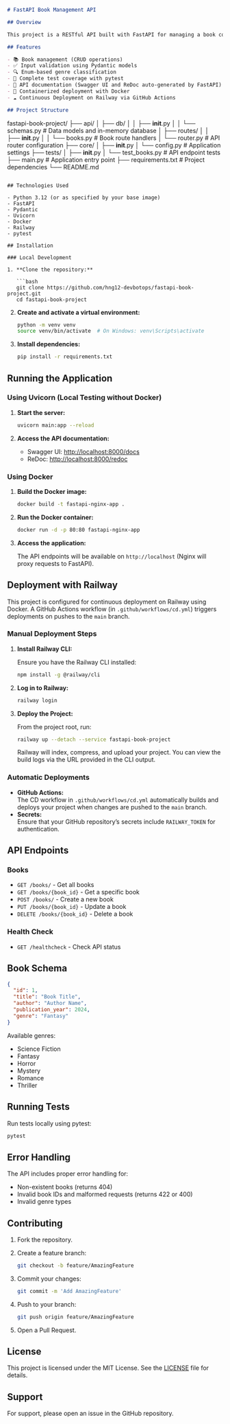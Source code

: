```markdown
# FastAPI Book Management API

## Overview

This project is a RESTful API built with FastAPI for managing a book collection. It provides comprehensive CRUD (Create, Read, Update, Delete) operations for books with proper error handling, input validation, and auto-generated documentation. The project is containerized with Docker and is set up for continuous deployment on Railway.

## Features

- 📚 Book management (CRUD operations)
- ✅ Input validation using Pydantic models
- 🔍 Enum-based genre classification
- 🧪 Complete test coverage with pytest
- 📝 API documentation (Swagger UI and ReDoc auto-generated by FastAPI)
- 🚀 Containerized deployment with Docker
- ☁️ Continuous Deployment on Railway via GitHub Actions

## Project Structure

```
fastapi-book-project/
├── api/
│   ├── db/
│   │   ├── __init__.py
│   │   └── schemas.py      # Data models and in-memory database
│   ├── routes/
│   │   ├── __init__.py
│   │   └── books.py        # Book route handlers
│   └── router.py           # API router configuration
├── core/
│   ├── __init__.py
│   └── config.py           # Application settings
├── tests/
│   ├── __init__.py
│   └── test_books.py       # API endpoint tests
├── main.py                 # Application entry point
├── requirements.txt        # Project dependencies
└── README.md
```

## Technologies Used

- Python 3.12 (or as specified by your base image)
- FastAPI
- Pydantic
- Uvicorn
- Docker
- Railway
- pytest

## Installation

### Local Development

1. **Clone the repository:**

   ```bash
   git clone https://github.com/hng12-devbotops/fastapi-book-project.git
   cd fastapi-book-project
   ```

2. **Create and activate a virtual environment:**

   ```bash
   python -m venv venv
   source venv/bin/activate  # On Windows: venv\Scripts\activate
   ```

3. **Install dependencies:**

   ```bash
   pip install -r requirements.txt
   ```

## Running the Application

### Using Uvicorn (Local Testing without Docker)

1. **Start the server:**

   ```bash
   uvicorn main:app --reload
   ```

2. **Access the API documentation:**

   - Swagger UI: [http://localhost:8000/docs](http://localhost:8000/docs)
   - ReDoc: [http://localhost:8000/redoc](http://localhost:8000/redoc)

### Using Docker

1. **Build the Docker image:**

   ```bash
   docker build -t fastapi-nginx-app .
   ```

2. **Run the Docker container:**

   ```bash
   docker run -d -p 80:80 fastapi-nginx-app
   ```

3. **Access the application:**

   The API endpoints will be available on `http://localhost` (Nginx will proxy requests to FastAPI).

## Deployment with Railway

This project is configured for continuous deployment on Railway using Docker. A GitHub Actions workflow (in `.github/workflows/cd.yml`) triggers deployments on pushes to the `main` branch.

### Manual Deployment Steps

1. **Install Railway CLI:**

   Ensure you have the Railway CLI installed:

   ```bash
   npm install -g @railway/cli
   ```

2. **Log in to Railway:**

   ```bash
   railway login
   ```

3. **Deploy the Project:**

   From the project root, run:

   ```bash
   railway up --detach --service fastapi-book-project
   ```

   Railway will index, compress, and upload your project. You can view the build logs via the URL provided in the CLI output.

### Automatic Deployments

- **GitHub Actions:**  
  The CD workflow in `.github/workflows/cd.yml` automatically builds and deploys your project when changes are pushed to the `main` branch.  
- **Secrets:**  
  Ensure that your GitHub repository’s secrets include `RAILWAY_TOKEN` for authentication.

## API Endpoints

### Books

- `GET /books/` - Get all books
- `GET /books/{book_id}` - Get a specific book
- `POST /books/` - Create a new book
- `PUT /books/{book_id}` - Update a book
- `DELETE /books/{book_id}` - Delete a book

### Health Check

- `GET /healthcheck` - Check API status

## Book Schema

```json
{
  "id": 1,
  "title": "Book Title",
  "author": "Author Name",
  "publication_year": 2024,
  "genre": "Fantasy"
}
```

Available genres:

- Science Fiction
- Fantasy
- Horror
- Mystery
- Romance
- Thriller

## Running Tests

Run tests locally using pytest:

```bash
pytest
```

## Error Handling

The API includes proper error handling for:

- Non-existent books (returns 404)
- Invalid book IDs and malformed requests (returns 422 or 400)
- Invalid genre types

## Contributing

1. Fork the repository.
2. Create a feature branch:

   ```bash
   git checkout -b feature/AmazingFeature
   ```

3. Commit your changes:

   ```bash
   git commit -m 'Add AmazingFeature'
   ```

4. Push to your branch:

   ```bash
   git push origin feature/AmazingFeature
   ```

5. Open a Pull Request.

## License

This project is licensed under the MIT License. See the [LICENSE](LICENSE) file for details.

## Support

For support, please open an issue in the GitHub repository.
```
